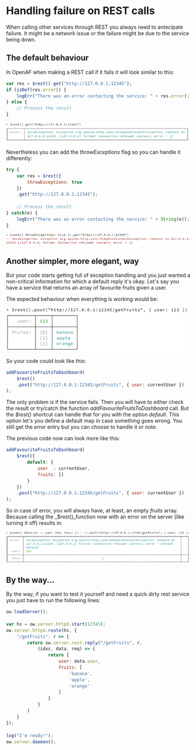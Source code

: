 # Handling failure on REST calls

When calling other services through REST you always need to antecipate failure. It might be a network issue or the failure might be due to the service being down.

## The default behaviour

In OpenAF when making a REST call if it fails it will look similar to this:

````javascript
var res = $rest().get("http://127.0.0.1:12345");
if (isDef(res.error)) {
    logErr("There was an error contacting the service: " + res.error);
} else {
    // Process the result
}
````

![Showing $rest() function returning error](handling-failure-on-rest-calls-1.png)

Nevertheless you can add the _throwExceptions_ flag so you can handle it differently:

````javascript
try {
    var res = $rest({ 
        throwExceptions: true
    })
    .get("http://127.0.0.1:12345");

    // Process the result
} catch(e) {
    logErr("There was an error contacting the service: " + String(e));
}
````

![Showing $rest() function with throwExceptions flag set to true](handling-failure-on-rest-calls-2.png)

## Another simpler, more elegant, way

But your code starts getting full of exception handling and you just wanted a non-critical information for which a default reply it's okay. Let's say you have a service that returns an array of favourite fruits given a user.

The expected behaviour when everything is working would be:

![Showing $rest() function calling a service a returning a user and a fruits array](handling-failure-on-rest-calls-3.png)

So your code could look like this:

````javascript
addFavouriteFruitsToDashboard(
    $rest()
    .post("http://127.0.0.1:12345/getFruits", { user: currentUser })
);
````

The only problem is if the service fails. Then you will have to either check the result or try/catch the function _addFavouriteFruitsToDashboard_ call. But the _$rest()_ shortcut can handle that for you with the option _default_. This option let's you define a default map in case something goes wrong. You still get the _error_ entry but you can choose to handle it or note. 

The previous code now can look more like this:

````javascript
addFavouriteFruitsToDashboard(
    $rest({
        default: { 
            user  : currentUser, 
            fruits: []
        }
    })
    .post("http://127.0.0.1:12345/getFruits", { user: currentUser })
);
````

So in case of error, you will always have, at least, an empty _fruits_ array. Because calling the _$rest()_function now with an error on the server (like turning it off) results in:

![Showing $rest() function calling a service a returning a user, an empty fruits array and a error](handling-failure-on-rest-calls-4.png)

## By the way&#46;&#46;&#46;

By the way, if you want to test it yourself and need a quick dirty rest service you just have to run the following lines:

````javascript
ow.loadServer();

var hs = ow.server.httpd.start(12345);
ow.server.httpd.route(hs, { 
    "/getFruits": r => {
        return ow.server.rest.reply("/getFruits", r, 
            (idxs, data, req) => { 
                return { 
                    user: data.user, 
                    fruits: [ 
                        'banana', 
                        'apple', 
                        'orange' 
                    ] 
                } 
            }
        )
    }
});

log("I'm ready!");
ow.server.daemon();
````